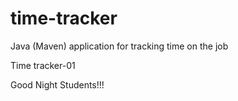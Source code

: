 # time-tracker
Java (Maven) application for tracking time on the job

Time tracker-01

Good Night Students!!!
